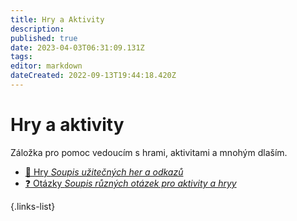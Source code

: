 ```yaml
---
title: Hry a Aktivity
description: 
published: true
date: 2023-04-03T06:31:09.131Z
tags: 
editor: markdown
dateCreated: 2022-09-13T19:44:18.420Z
---
```


# Hry a aktivity

Záložka pro pomoc vedoucím s hrami, aktivitami a mnohým dlaším.

- [:game_die: Hry *Soupis užitečných her a odkazů*](Hry)
- [:question: Otázky *Soupis různých otázek pro aktivity a hryy*](otazky)

{.links-list}

